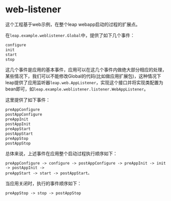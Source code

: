 # web-listener

这个工程基于web示例，在整个leap webapp启动的过程的扩展点。

在`leap.example.weblistener.Global`中，提供了如下几个事件：

```java
configure
init
start
stop
```

这几个事件是应用的基本事件，应用可以在这几个事件内做绝大部分相应的处理，某些情况下，我们可以不能修改Global的代码(比如做应用扩展包)，这种情况下leap提供了应用监听器`leap.web.AppListener`，实现这个接口并将实现类配置为bean即可，如`leap.example.weblistener.listener.WebAppListener`。

这里提供了如下事件：

```java
preAppConfigure
postAppConfigure
preAppInit
postAppInit
preAppStart
postAppStart
preAppStop
postAppStop
```

总体来说，上述事件在应用整个启动过程执行顺序如下：

```
preAppConfigure -> configure -> postAppConfigure -> preAppInit -> init -> postAppInit -> 
preAppStart -> start -> postAppStart。
```

当应用关闭时，执行的事件顺序如下：

```
preAppStop -> stop -> postAppStop
```